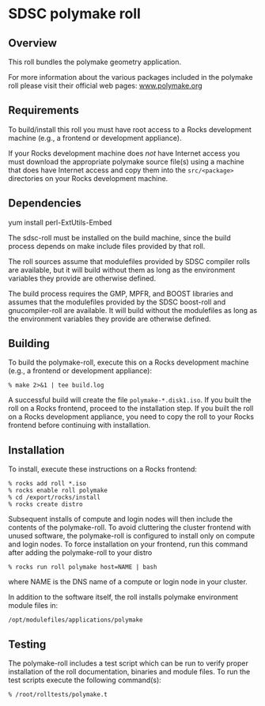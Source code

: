 # SDSC polymake roll

## Overview

This roll bundles the polymake geometry application.

For more information about the various packages included in the polymake roll please visit their official web pages: www.polymake.org


## Requirements

To build/install this roll you must have root access to a Rocks development
machine (e.g., a frontend or development appliance).

If your Rocks development machine does *not* have Internet access you must
download the appropriate polymake source file(s) using a machine that does
have Internet access and copy them into the `src/<package>` directories on your
Rocks development machine.


## Dependencies

yum install perl-ExtUtils-Embed

The sdsc-roll must be installed on the build machine, since the build process
depends on make include files provided by that roll.

The roll sources assume that modulefiles provided by SDSC compiler
rolls are available, but it will build without them as long as the environment
variables they provide are otherwise defined.

The build process requires the GMP, MPFR, and BOOST libraries and assumes that
the modulefiles provided by the SDSC boost-roll and gnucompiler-roll are available.  It will build without
the modulefiles as long as the environment variables they provide are otherwise
defined.


## Building

To build the polymake-roll, execute this on a Rocks development
machine (e.g., a frontend or development appliance):

```shell
% make 2>&1 | tee build.log
```

A successful build will create the file `polymake-*.disk1.iso`.  If you built the
roll on a Rocks frontend, proceed to the installation step. If you built the
roll on a Rocks development appliance, you need to copy the roll to your Rocks
frontend before continuing with installation.

## Installation

To install, execute these instructions on a Rocks frontend:

```shell
% rocks add roll *.iso
% rocks enable roll polymake
% cd /export/rocks/install
% rocks create distro
```

Subsequent installs of compute and login nodes will then include the contents
of the polymake-roll.  To avoid cluttering the cluster frontend with unused
software, the polymake-roll is configured to install only on compute and
login nodes. To force installation on your frontend, run this command after
adding the polymake-roll to your distro

```shell
% rocks run roll polymake host=NAME | bash
```

where NAME is the DNS name of a compute or login node in your cluster.

In addition to the software itself, the roll installs polymake environment
module files in:

```shell
/opt/modulefiles/applications/polymake
```


## Testing

The polymake-roll includes a test script which can be run to verify proper
installation of the roll documentation, binaries and module files. To
run the test scripts execute the following command(s):

```shell
% /root/rolltests/polymake.t 
```
